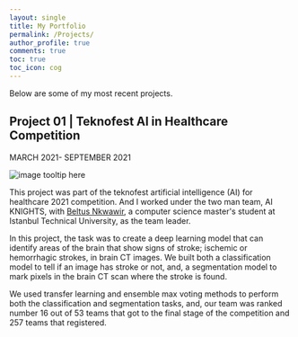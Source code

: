 ```yaml
---
layout: single
title: My Portfolio
permalink: /Projects/
author_profile: true
comments: true
toc: true
toc_icon: cog
---
```

Below are some of my most recent projects.    

## Project 01 | Teknofest AI in Healthcare Competition  
MARCH 2021- SEPTEMBER 2021  

![image tooltip here](/images/project01.jpeg)

This project was part of the teknofest artificial intelligence (AI) for healthcare 2021 competition. And I worked under the two man team, AI KNIGHTS, with [Beltus Nkwawir](https://www.linkedin.com/in/beltus/), a computer science master's student at Istanbul Technical University, as the team leader. 

In this project, the task was to create a deep learning model that can identify areas of the brain that show signs of stroke; ischemic or hemorrhagic strokes, in brain CT  images. We built both a classification model to tell if an image has stroke or not, and, a segmentation model to mark pixels in the brain CT scan where the stroke is found. 

We used transfer learning and ensemble max voting methods to perform both the classification and segmentation tasks, and, our team was ranked number 16 out of 53 teams that got to the final stage of the competition and 257 teams that registered.  

